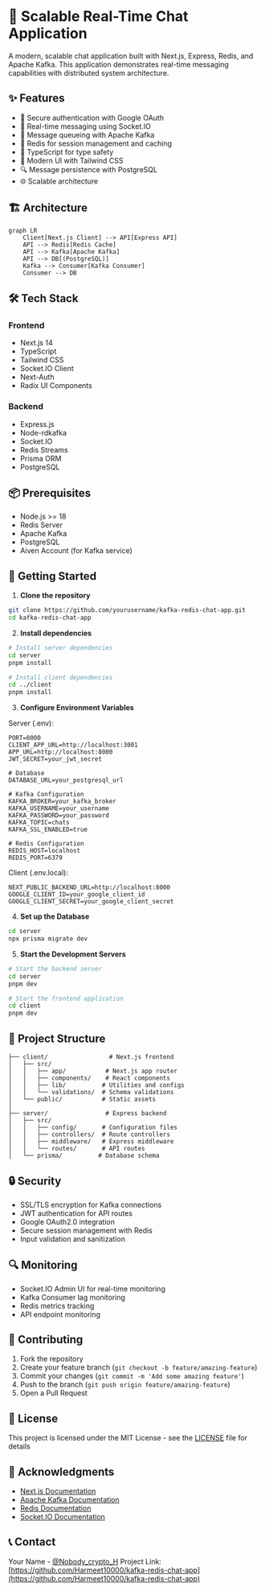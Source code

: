 # 🚀 Scalable Real-Time Chat Application

A modern, scalable chat application built with Next.js, Express, Redis, and Apache Kafka. This application demonstrates real-time messaging capabilities with distributed system architecture.

## ✨ Features

- 🔐 Secure authentication with Google OAuth
- 💬 Real-time messaging using Socket.IO
- 📡 Message queueing with Apache Kafka
- 🔄 Redis for session management and caching
- 🎯 TypeScript for type safety
- 🎨 Modern UI with Tailwind CSS
- 🔍 Message persistence with PostgreSQL
- 🌐 Scalable architecture

## 🏗️ Architecture

```mermaid
graph LR
    Client[Next.js Client] --> API[Express API]
    API --> Redis[Redis Cache]
    API --> Kafka[Apache Kafka]
    API --> DB[(PostgreSQL)]
    Kafka --> Consumer[Kafka Consumer]
    Consumer --> DB
```

## 🛠️ Tech Stack

### Frontend
- Next.js 14
- TypeScript
- Tailwind CSS
- Socket.IO Client
- Next-Auth
- Radix UI Components

### Backend
- Express.js
- Node-rdkafka
- Socket.IO
- Redis Streams
- Prisma ORM
- PostgreSQL

## 📦 Prerequisites

- Node.js >= 18
- Redis Server
- Apache Kafka
- PostgreSQL
- Aiven Account (for Kafka service)

## 🚀 Getting Started

1. **Clone the repository**
```bash
git clone https://github.com/yourusername/kafka-redis-chat-app.git
cd kafka-redis-chat-app
```

2. **Install dependencies**
```bash
# Install server dependencies
cd server
pnpm install

# Install client dependencies
cd ../client
pnpm install
```

3. **Configure Environment Variables**

Server (.env):
```env
PORT=8000
CLIENT_APP_URL=http://localhost:3001
APP_URL=http://localhost:8000
JWT_SECRET=your_jwt_secret

# Database
DATABASE_URL=your_postgresql_url

# Kafka Configuration
KAFKA_BROKER=your_kafka_broker
KAFKA_USERNAME=your_username
KAFKA_PASSWORD=your_password
KAFKA_TOPIC=chats
KAFKA_SSL_ENABLED=true

# Redis Configuration
REDIS_HOST=localhost
REDIS_PORT=6379
```

Client (.env.local):
```env
NEXT_PUBLIC_BACKEND_URL=http://localhost:8000
GOOGLE_CLIENT_ID=your_google_client_id
GOOGLE_CLIENT_SECRET=your_google_client_secret
```

4. **Set up the Database**
```bash
cd server
npx prisma migrate dev
```

5. **Start the Development Servers**
```bash
# Start the backend server
cd server
pnpm dev

# Start the frontend application
cd client
pnpm dev
```

## 📁 Project Structure

```
├── client/                 # Next.js frontend
│   ├── src/
│   │   ├── app/           # Next.js app router
│   │   ├── components/    # React components
│   │   ├── lib/          # Utilities and configs
│   │   └── validations/  # Schema validations
│   └── public/           # Static assets
│
├── server/                # Express backend
│   ├── src/
│   │   ├── config/       # Configuration files
│   │   ├── controllers/  # Route controllers
│   │   ├── middleware/   # Express middleware
│   │   └── routes/       # API routes
│   └── prisma/          # Database schema
```

## 🔒 Security

- SSL/TLS encryption for Kafka connections
- JWT authentication for API routes
- Google OAuth2.0 integration
- Secure session management with Redis
- Input validation and sanitization

## 🔍 Monitoring

- Socket.IO Admin UI for real-time monitoring
- Kafka Consumer lag monitoring
- Redis metrics tracking
- API endpoint monitoring

## 🤝 Contributing

1. Fork the repository
2. Create your feature branch (`git checkout -b feature/amazing-feature`)
3. Commit your changes (`git commit -m 'Add some amazing feature'`)
4. Push to the branch (`git push origin feature/amazing-feature`)
5. Open a Pull Request

## 📄 License

This project is licensed under the MIT License - see the [LICENSE](LICENSE) file for details

## 👏 Acknowledgments

- [Next.js Documentation](https://nextjs.org/docs)
- [Apache Kafka Documentation](https://kafka.apache.org/documentation/)
- [Redis Documentation](https://redis.io/docs/)
- [Socket.IO Documentation](https://socket.io/docs/v4/)

## 📞 Contact

Your Name - [@Nobody_crypto_H](https://x.com/Nobody_crypto_H)
Project Link: [https://github.com/Harmeet10000/kafka-redis-chat-app](https://github.com/Harmeet10000/kafka-redis-chat-app)